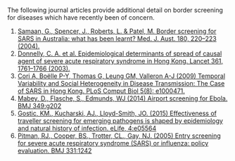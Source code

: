 </br>
The following journal articles provide additional detail on border screening for diseases which have recently been of concern.

1. [Samaan, G., Spencer, J., Roberts, L. & Patel, M. Border screening for SARS in Australia: what has been learnt? Med. J. Aust. 180, 220–223 (2004).](https://doi.org/10.5694/j.1326-5377.2004.tb05889.x)
2. [Donnelly, C. A. et al. Epidemiological determinants of spread of causal agent of severe acute respiratory syndrome in Hong Kong. Lancet 361, 1761–1766 (2003).](https://www.sciencedirect.com/science/article/pii/S0140673603134101?via%3Dihub)
3. [Cori A, Boëlle P-Y, Thomas G, Leung GM, Valleron A-J (2009) Temporal Variability and Social Heterogeneity in Disease Transmission: The Case of SARS in Hong Kong. PLoS Comput Biol 5(8): e1000471.](https://doi.org/10.1371/journal.pcbi.1000471)
4. [Mabey, D., Flasche, S., Edmunds, WJ (2014) Airport screening for Ebola. BMJ 349:g202](https://doi.org/10.1136/bmj.g6202)
5. [Gostic, KM., Kucharski, AJ., Lloyd-Smith, JO. (2015) Effectiveness of traveller screening for emerging pathogens is shaped by epidemiology and natural history of infection. eLife, 4:e05564](https://www.ncbi.nlm.nih.gov/pmc/articles/PMC4337724/)
6. [Pitman, RJ., Cooper, BS., Trotter, CL., Gay, NJ. (2005) Entry screening for severe acute respiratory syndrome (SARS) or influenza: policy evaluation. BMJ 331:1242](https://doi.org/10.1136/bmj.38573.696100.3A)